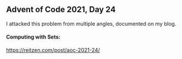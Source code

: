 ## Advent of Code 2021, Day 24

I attacked this problem from multiple angles, documented on my blog.

#### Computing with Sets:  
https://reitzen.com/post/aoc-2021-24/